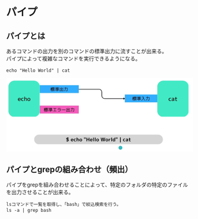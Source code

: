 # パイプ
## パイプとは
あるコマンドの出力を別のコマンドの標準出力に流すことが出来る。  
パイプによって複雑なコマンドを実行できるようになる。
```terminal
echo "Hello World" | cat
```
![パイプ](./img/image6.png)


## パイプとgrepの組み合わせ（頻出）
パイプをgrepを組み合わせることによって、特定のフォルダの特定のファイルを出力させることが出来る。
```terminal
lsコマンドで一覧を取得し、「bash」で絞込検索を行う。
ls -a | grep bash
```